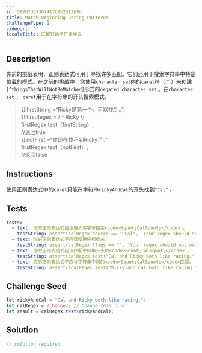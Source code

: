 ```yaml
---
id: 587d7db7367417b2b2512b9d
title: Match Beginning String Patterns
challengeType: 1
videoUrl: ''
localeTitle: 匹配开始字符串模式
---
```


## Description
<section id="description">先前的挑战表明，正则表达式可用于寻找许多匹配。它们还用于搜索字符串中特定位置的模式。在之前的挑战中，您使用<code>character set</code>内的<code>caret</code>符（ <code>^</code> ）来创建<code>[^thingsThatWillNotBeMatched]</code>形式的<code>negated character set</code> 。在<code>character set</code> ， <code>caret</code>用于在字符串的开头搜索模式。 <blockquote>让firstString =“Ricky是第一个，可以找到。”; <br>让firstRegex = / ^ Ricky /; <br> firstRegex.test（firstString）; <br> //返回true <br>让notFirst =“你现在找不到Ricky了。”; <br> firstRegex.test（notFirst）; <br> //返回false </blockquote></section>

## Instructions
<section id="instructions">使用正则表达式中的<code>caret</code>只能在字符串<code>rickyAndCal</code>的开头找到<code>&quot;Cal&quot;</code> 。 </section>

## Tests
<section id='tests'>

```yml
tests:
  - text: 你的正则表达式应该用大写字母搜索<code>&quot;Cal&quot;</code> 。
    testString: assert(calRegex.source == "^Cal", 'Your regex should search for <code>"Cal"</code> with a capital letter.');
  - text: 你的正则表达式不应该使用任何标志。
    testString: assert(calRegex.flags == "", 'Your regex should not use any flags.');
  - text: 你的正则表达式应该匹配字符串开头的<code>&quot;Cal&quot;</code> 。
    testString: assert(calRegex.test("Cal and Ricky both like racing."), 'Your regex should match <code>"Cal"</code> at the beginning of the string.');
  - text: 您的正则表达式不应与字符串中间的<code>&quot;Cal&quot;</code>匹配。
    testString: assert(!calRegex.test("Ricky and Cal both like racing."), 'Your regex should not match <code>"Cal"</code> in the middle of a string.');

```

</section>

## Challenge Seed
<section id='challengeSeed'>

<div id='js-seed'>

```js
let rickyAndCal = "Cal and Ricky both like racing.";
let calRegex = /change/; // Change this line
let result = calRegex.test(rickyAndCal);

```

</div>



</section>

## Solution
<section id='solution'>

```js
// solution required
```
</section>
